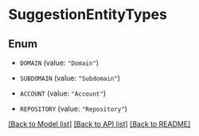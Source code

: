 # SuggestionEntityTypes

## Enum


* `DOMAIN` (value: `"Domain"`)

* `SUBDOMAIN` (value: `"Subdomain"`)

* `ACCOUNT` (value: `"Account"`)

* `REPOSITORY` (value: `"Repository"`)


[[Back to Model list]](../README.md#documentation-for-models) [[Back to API list]](../README.md#documentation-for-api-endpoints) [[Back to README]](../README.md)


